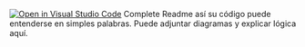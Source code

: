 [![Open in Visual Studio Code](https://classroom.github.com/assets/open-in-vscode-2e0aaae1b6195c2367325f4f02e2d04e9abb55f0b24a779b69b11b9e10269abc.svg)](https://classroom.github.com/online_ide?assignment_repo_id=15505663&assignment_repo_type=AssignmentRepo)
Complete Readme así su código puede entenderse en simples palabras. Puede adjuntar diagramas y explicar lógica aquí. 

